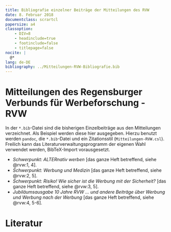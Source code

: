 ```yaml
---
title: Bibliografie einzelner Beiträge der Mitteilungen des RVW
date: 8. Februar 2018
documentclass: scrartcl
papersize: a4
classoption:
    - DIV=8
    - headinclude=true
    - footinclude=false
    - titlepage=false
nocite: |
  @*
lang: de-DE
bibliography: ../Mitteilungen-RVW-Bibliografie.bib
---
```


# Mitteilungen des Regensburger Verbunds für Werbeforschung - RVW

In der `*.bib`-Datei sind die bisherigen Einzelbeiträge aus den Mitteilungen verzeichnet. Als Beispiel werden diese hier ausgegeben. Hierzu benutzt werden `pandoc`, die `*.bib`-Datei und ein Zitationsstil (`Mitteilungen-RVW.csl`). Freilich kann das Literaturverwaltungsprogramm der eigenen Wahl verwendet werden, BibTeX-Import vorausgesetzt.

* _Schwerpunkt: ALTERnativ werben_ [das ganze Heft betreffend, siehe @rvw:1, 4].
* _Schwerpunkt: Werbung und Medizin_ [das ganze Heft betreffend, siehe @rvw:2, 5].
* _Schwerpunkt: Risiko! Wie sicher ist die Werbung mit der Sicherheit?_ [das ganze Heft betreffend, siehe @rvw:3, 5].
* _Jubiläumsausgabe 10 Jahre RVW ... und andere Beiträge über Werbung und Werbung nach der Werbung_ [das ganze Heft betreffend, siehe @rvw:4, 5-6].

# Literatur
